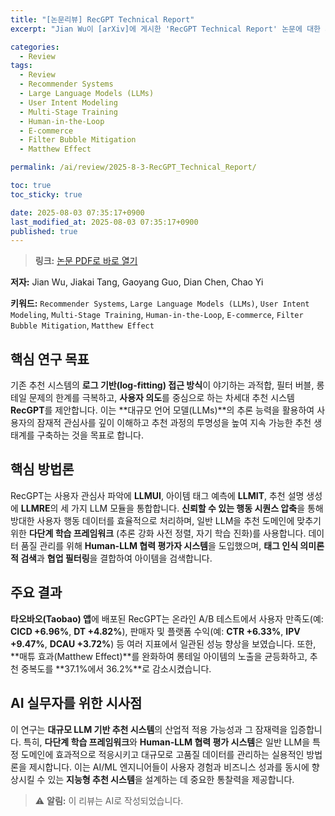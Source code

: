 ```yaml
---
title: "[논문리뷰] RecGPT Technical Report"
excerpt: "Jian Wu이 [arXiv]에 게시한 'RecGPT Technical Report' 논문에 대한 자세한 리뷰입니다."

categories:
  - Review
tags:
  - Review
  - Recommender Systems
  - Large Language Models (LLMs)
  - User Intent Modeling
  - Multi-Stage Training
  - Human-in-the-Loop
  - E-commerce
  - Filter Bubble Mitigation
  - Matthew Effect

permalink: /ai/review/2025-8-3-RecGPT_Technical_Report/

toc: true
toc_sticky: true

date: 2025-08-03 07:35:17+0900
last_modified_at: 2025-08-03 07:35:17+0900
published: true
---
```

> **링크:** [논문 PDF로 바로 열기](https://arxiv.org/abs/2507.22879)

**저자:** Jian Wu, Jiakai Tang, Gaoyang Guo, Dian Chen, Chao Yi

**키워드:** `Recommender Systems`, `Large Language Models (LLMs)`, `User Intent Modeling`, `Multi-Stage Training`, `Human-in-the-Loop`, `E-commerce`, `Filter Bubble Mitigation`, `Matthew Effect`

## 핵심 연구 목표
기존 추천 시스템의 **로그 기반(log-fitting) 접근 방식**이 야기하는 과적합, 필터 버블, 롱테일 문제의 한계를 극복하고, **사용자 의도**를 중심으로 하는 차세대 추천 시스템 **RecGPT**를 제안합니다. 이는 **대규모 언어 모델(LLMs)**의 추론 능력을 활용하여 사용자의 잠재적 관심사를 깊이 이해하고 추천 과정의 투명성을 높여 지속 가능한 추천 생태계를 구축하는 것을 목표로 합니다.

## 핵심 방법론
RecGPT는 사용자 관심사 파악에 **LLMUI**, 아이템 태그 예측에 **LLMIT**, 추천 설명 생성에 **LLMRE**의 세 가지 LLM 모듈을 통합합니다. **신뢰할 수 있는 행동 시퀀스 압축**을 통해 방대한 사용자 행동 데이터를 효율적으로 처리하며, 일반 LLM을 추천 도메인에 맞추기 위한 **다단계 학습 프레임워크** (추론 강화 사전 정렬, 자기 학습 진화)를 사용합니다. 데이터 품질 관리를 위해 **Human-LLM 협력 평가자 시스템**을 도입했으며, **태그 인식 의미론적 검색**과 **협업 필터링**을 결합하여 아이템을 검색합니다.

## 주요 결과
**타오바오(Taobao) 앱**에 배포된 RecGPT는 온라인 A/B 테스트에서 사용자 만족도(예: **CICD +6.96%**, **DT +4.82%**), 판매자 및 플랫폼 수익(예: **CTR +6.33%**, **IPV +9.47%**, **DCAU +3.72%**) 등 여러 지표에서 일관된 성능 향상을 보였습니다. 또한, **매튜 효과(Matthew Effect)**를 완화하여 롱테일 아이템의 노출을 균등화하고, 추천 중복도를 **37.1%에서 36.2%**로 감소시켰습니다.

## AI 실무자를 위한 시사점
이 연구는 **대규모 LLM 기반 추천 시스템**의 산업적 적용 가능성과 그 잠재력을 입증합니다. 특히, **다단계 학습 프레임워크**와 **Human-LLM 협력 평가 시스템**은 일반 LLM을 특정 도메인에 효과적으로 적응시키고 대규모로 고품질 데이터를 관리하는 실용적인 방법론을 제시합니다. 이는 AI/ML 엔지니어들이 사용자 경험과 비즈니스 성과를 동시에 향상시킬 수 있는 **지능형 추천 시스템**을 설계하는 데 중요한 통찰력을 제공합니다.

> ⚠️ **알림:** 이 리뷰는 AI로 작성되었습니다.
